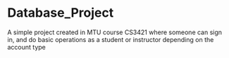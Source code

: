 # Database_Project
A simple project created in MTU course CS3421 where someone can sign in, and do basic operations as a student or instructor depending on the account type

